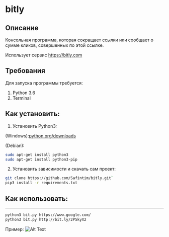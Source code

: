 # bitly

## Описание
Консольная программа, которая сокращает ссылки или сообщает о сумме кликов, совершенных по этой ссылке.

Использует сервис https://bitly.com
## Требования

Для запуска программы требуется:

1. Python 3.6
2. Terminal


## Как установить:

1. Установить Python3:

(Windows):[python.org/downloads](https://www.python.org/downloads/windows/)

(Debian):
```sh
sudo apt-get install python3
sudo apt-get install python3-pip
```
2. Установить зависимости и скачать сам проект:

```sh
git clone https://github.com/Safintim/bitly.git`
pip3 install -r requirements.txt
```


## Как использовать: 
***
```sh
python3 bit.py https://www.google.com/
python3 bit.py http://bit.ly/2P5kyX2
```

Пример:
![Alt Text](http://ipic.su/img/img7/fs/bitly.1555231003.gif)
